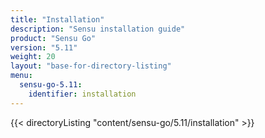 ```yaml
---
title: "Installation"
description: "Sensu installation guide"
product: "Sensu Go"
version: "5.11"
weight: 20
layout: "base-for-directory-listing"
menu:
  sensu-go-5.11:
    identifier: installation
---
```


{{< directoryListing "content/sensu-go/5.11/installation" >}}
